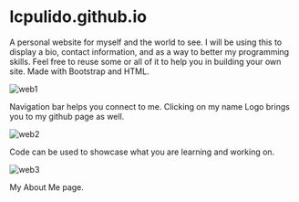 # lcpulido.github.io
A personal website for myself and the world to see. I will be using this to display a bio, contact information, and as a way to better my programming skills. Feel free to reuse some or all of it to help you in building your own site. Made with Bootstrap and HTML. 

![web1](https://user-images.githubusercontent.com/31392609/34366639-52208b38-ea64-11e7-8a66-45bb96f04863.png)




Navigation bar helps you connect to me. Clicking on my name Logo brings you to my github page as well.





![web2](https://user-images.githubusercontent.com/31392609/34366640-52330f9c-ea64-11e7-9bfc-e55355da8d42.png)





Code can be used to showcase what you are learning and working on. 

![web3](https://user-images.githubusercontent.com/31392609/34366641-52431694-ea64-11e7-86a1-6439b4bf8378.png)

My About Me page. 
